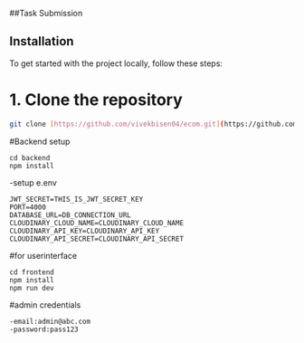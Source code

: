 ##Task Submission
## Installation
To get started with the project locally, follow these steps:

# 1. Clone the repository
```bash
git clone [https://github.com/vivekbisen04/ecom.git](https://github.com/vivekbisen04/3wbussiness.git)

```
#Backend setup 
```
cd backend
npm install
```
-setup e.env
```
JWT_SECRET=THIS_IS_JWT_SECRET_KEY
PORT=4000
DATABASE_URL=DB_CONNECTION_URL
CLOUDINARY_CLOUD_NAME=CLOUDINARY_CLOUD_NAME
CLOUDINARY_API_KEY=CLOUDINARY_API_KEY
CLOUDINARY_API_SECRET=CLOUDINARY_API_SECRET

```


#for userinterface

```
cd frontend
npm install
npm run dev

```
#admin credentials
```
-email:admin@abc.com
-password:pass123
```


